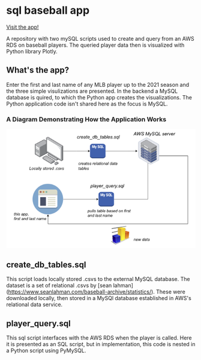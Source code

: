 

# sql baseball app
[Visit the app!](https://my-bb-app.herokuapp.com/)

A repository with two mySQL scripts used to create and query from an AWS RDS on baseball players. The queried player data then is visualized with Python library Plotly.

## What's the app?

Enter the first and last name of any MLB player up to the 2021 season and the three simple visulizations are presented. In the backend a MySQL database is quired, to which the Python app creates the visualizations. The Python application code isn't shared here as the focus is MySQL.

### A Diagram Demonstrating How the Application Works
![A Diagram Demonstrating How the Application Works](https://github.com/ethanjones-git/sql_baseball/blob/main/image/diagram.png?raw=true 'Diagram')


## create_db_tables.sql

This script loads locally stored .csvs to the external MySQL database. The dataset is a set of relational .csvs by [sean lahman] (https://www.seanlahman.com/baseball-archive/statistics/). These were downloaded locally, then stored in a MySQl database established in AWS's relational data service.

## player_query.sql

This sql script interfaces with the AWS RDS when the player is called. Here it is presented as an SQL script, but in implementation, this code is nested in a Python script using PyMySQL. 

